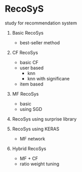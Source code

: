 # RecoSyS
study for recommendation system

1. Basic RecoSys
    - best-seller method

2. CF RecoSys
    - basic CF
    - user based 
      - knn
      - knn with significane
    - item based

3. MF RecoSys
    - basic
    - using SGD


4. RecoSys using surprise library
5. RecoSys using KERAS
    - MF network
6. Hybrid RecoSys
    - MF + CF
    - ratio weight tuning
